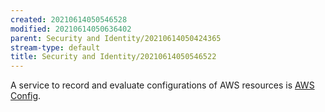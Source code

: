 ```yaml
---
created: 20210614050546528
modified: 20210614050636402
parent: Security and Identity/20210614050424365
stream-type: default
title: Security and Identity/20210614050546522
---
```

A service to record and evaluate configurations of AWS resources is <a href="#AWS%20Config" class="tc-tiddlylink tc-tiddlylink-missing">AWS Config</a>.
